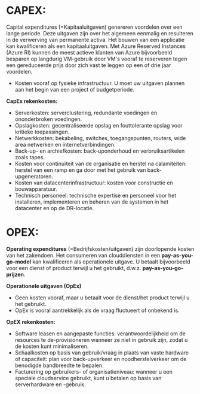 # **CAPEX:**
Capital expenditures (=Kapitaaluitgaven) genereren voordelen over een lange periode. Deze uitgaven zijn over het algemeen eenmalig en resulteren
in de verwerving van permanente activa. Het bouwen van een applicatie kan kwalificeren als een kapitaaluitgaven.
Met Azure Reserved Instances (Azure RI) kunnen de meest actieve klanten van Azure bijvoorbeeld besparen op langdurig VM-gebruik door VM's vooraf te reserveren
tegen een gereduceerde prijs door zich vast te leggen op een of drie jaar voordelen.

- Kosten vooraf op fysieke infrastructuur.
U moet uw uitgaven plannen aan het begin van een project of budgetperiode.

**CapEx rekenkosten:**
- Serverkosten: serverclustering, redundante voedingen en ononderbroken voedingen.
- Opslagkosten: gecentraliseerde opslag en fouttolerante opslag voor kritieke toepassingen.
- Netwerkkosten: bekabeling, switches, toegangspunten, routers, wide area netwerken en internetverbindingen.
- Back-up- en archiefkosten: back-uponderhoud en verbruiksartikelen zoals tapes.
- Kosten voor continuïteit van de organisatie en herstel na calamiteiten: herstel van een ramp en ga door met het gebruik van back-upgeneratoren.
- Kosten van datacenterinfrastructuur: kosten voor constructie en bouwapparatuur.
- Technisch personeel: technische expertise en personeel voor het installeren, implementeren en beheren van de systemen in het datacenter en op de DR-locatie.

# OPEX:
**Operating expenditures** (=Bedrijfskosten/uitgaven) zijn doorlopende kosten van het zakendoen. Het consumeren van clouddiensten in een **pay-as-you-go-model**
kan kwalificeren als operationele uitgave. U betaalt bijvoorbeeld voor een dienst of product terwijl u het gebruikt, d.w.z. **pay-as-you-go-prijzen**.

**Operationele uitgaven (OpEx)**
- Geen kosten vooraf, maar u betaalt voor de dienst/het product terwijl u het gebruikt.
- OpEx is vooral aantrekkelijk als de vraag fluctueert of onbekend is.

**OpEX rekenkosten:**
- Software leasen en aangepaste functies: verantwoordelijkheid om de resources te de-provisioneren wanneer ze niet in gebruik zijn, zodat u de kosten kunt minimaliseren.
- Schaalkosten op basis van gebruik/vraag in plaats van vaste hardware of capaciteit: plan voor back-upverkeer en noodherstelverkeer om de benodigde bandbreedte te bepalen.
- Facturering op gebruikers- of organisatieniveau: wanneer u een speciale cloudservice gebruikt, kunt u betalen op basis van serverhardware en -gebruik.

